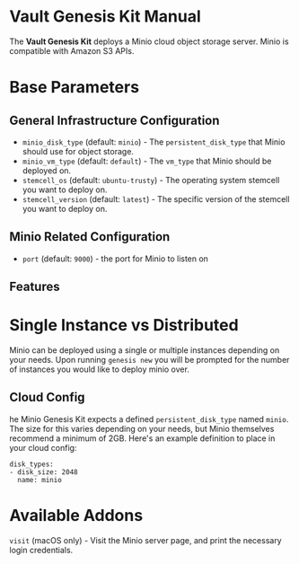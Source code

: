 # Vault Genesis Kit Manual

The **Vault Genesis Kit** deploys a Minio cloud object storage server. Minio is
compatible with Amazon S3 APIs.


# Base Parameters

## General Infrastructure Configuration
* `minio_disk_type` (default: `minio`) - The `persistent_disk_type` that Minio
  should use for object storage.
* `minio_vm_type` (default: `default`) - The `vm_type` that Minio should be
  deployed on.
* `stemcell_os` (default: `ubuntu-trusty`) - The operating system stemcell you
  want to deploy on.
* `stemcell_version` (default: `latest`) - The specific version of the stemcell
  you want to deploy on.

## Minio Related Configuration
* `port` (default: `9000`) -  the port for Minio to listen on

## Features

# Single Instance vs Distributed
Minio can be deployed using a single or multiple instances depending on your needs. Upon running `genesis new` you will be prompted for the number of instances you would like to deploy minio over.

## Cloud Config
he Minio Genesis Kit expects a defined `persistent_disk_type` named `minio`.
The size for this varies depending on your needs, but Minio themselves recommend
a minimum of 2GB. Here's an example definition to place in your cloud config:
```
disk_types:
- disk_size: 2048
  name: minio
```

# Available Addons
`visit` (macOS only) - Visit the Minio server page, and print the necessary
login credentials.